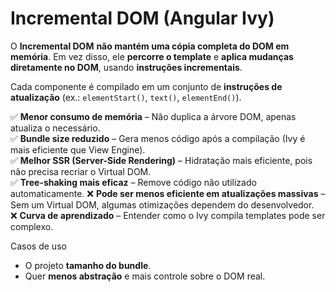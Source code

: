 # Incremental DOM (Angular Ivy)

O **Incremental DOM** **não mantém uma cópia completa do DOM em memória**. Em vez disso, ele **percorre o template** e **aplica mudanças diretamente no DOM**, usando **instruções incrementais**.

Cada componente é compilado em um conjunto de **instruções de atualização** (ex.: `elementStart()`, `text()`, `elementEnd()`).

✅ **Menor consumo de memória** – Não duplica a árvore DOM, apenas atualiza o necessário.  
✅ **Bundle size reduzido** – Gera menos código após a compilação (Ivy é mais eficiente que View Engine).  
✅ **Melhor SSR (Server-Side Rendering)** – Hidratação mais eficiente, pois não precisa recriar o Virtual DOM.  
✅ **Tree-shaking mais eficaz** – Remove código não utilizado automaticamente.
❌ **Pode ser menos eficiente em atualizações massivas** – Sem um Virtual DOM, algumas otimizações dependem do desenvolvedor.  
❌ **Curva de aprendizado** – Entender como o Ivy compila templates pode ser complexo.

Casos de uso

- O projeto **tamanho do bundle**. 
- Quer **menos abstração** e mais controle sobre o DOM real.
